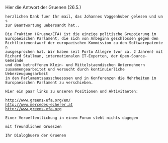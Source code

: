 Hier die Antwort der Gruenen (26.5.)

`herzlichen Dank fuer Ihr mail, das Johannes Voggenhuber gelesen und uns`\
`zur Beantwortung uebersandt hat..`

`Die Fraktion (Gruene/EFA) ist die einzige politische Gruppierung im`\
`Europaeischen Parlament, die sich von Anbeginn geschlossen gegen den`\
`Richtlinienentwurf der europaeischen Kommission zu den Softwarepatenten`\
`ausgesprochen hat. Wir haben seit Porto Allegre (vor ca. 2 Jahren) mit`\
`Richard Stallman, internationalen IT-Experten, der Open-Source-Gemeinde`\
`und den betroffenen Klein- und Mittelstaendischen Unternehmern`\
`zusammengearbeitet und versucht durch kontinuierliche`\
`Ueberzeugungsarbeit`\
`in den Parlamentsausschuesssen und in Konferenzen die Mehrheiten im`\
`Europaeischen Parlament zu verschieben.`

`Hier ein paar links zu unseren Positionen und Aktivitaeten:`

[`http://www.greens-efa.org/en/`](http://www.greens-efa.org/en/)\
[`http://www.mercedes-echerer.at`](http://www.mercedes-echerer.at)\
[`http://www.greens-efa.org`](http://www.greens-efa.org)

`Einer Veroeffentlichung in einem Forum steht nichts dagegen`

`mit freundlichen Grueszen`

`Ihr Dialogbuero der Gruenen`
